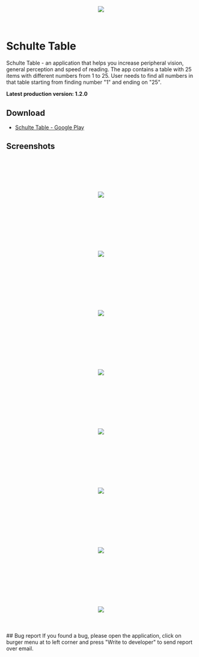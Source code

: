 <h1 align="center">
  <br>
  <br>
  <img src="./images/icon.png">
  <br>
  <br>
</h1>

# Schulte Table
Schulte Table - an application that helps you increase peripheral vision, general perception and speed of reading. The app contains a table with 25 items with different numbers from 1 to 25. User needs to find all numbers in that table starting from finding number "1" and ending on "25". 

**Latest production version: 1.2.0**

## Download

- [Schulte Table - Google Play](https://play.google.com/store/apps/details?id=com.samusko.bohdan.schultetable)

## Screenshots

<h1 align="center">
<br>
<br>
<img src="./screenshots/screenshot_6.png">
<br>
<br>
</h1>
<h1 align="center">
<br>
<br>
<img src="./screenshots/screenshot_8.png">
<br>
<br>
</h1>
<h1 align="center">
<br>
<br>
<img src="./screenshots/screenshot_5.png">
<br>
<br>
</h1>
<h1 align="center">
<br>
<br>
<img src="./screenshots/screenshot_7.png">
<br>
<br>
</h1>
<h1 align="center">
<br>
<br>
<img src="./screenshots/screenshot_9.png">
<br>
<br>
</h1>
<h1 align="center">
<br>
<br>
<img src="./screenshots/screenshot_2.png">
<br>
<br>
</h1>
<h1 align="center">
<br>
<br>
<img src="./screenshots/screenshot_4.png">
<br>
<br>
</h1>
<h1 align="center">
<br>
<br>
<img src="./screenshots/screenshot_1.png">
<br>
<br>
</h1>
## Bug report
If you found a bug, please open the application, click on burger menu at to left corner and press "Write to developer" to send report over email.
